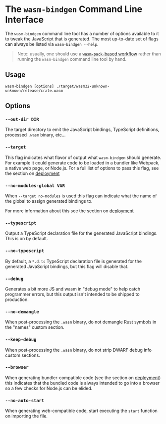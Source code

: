 # The `wasm-bindgen` Command Line Interface

The `wasm-bindgen` command line tool has a number of options available to it to
tweak the JavaScript that is generated. The most up-to-date set of flags can
always be listed via `wasm-bindgen --help`.

> Note: usually, one should use a [`wasm-pack`-based workflow][wasm-pack] rather
> than running the `wasm-bindgen` command line tool by hand.

[wasm-pack]: https://github.com/rustwasm/wasm-pack

## Usage

```
wasm-bindgen [options] ./target/wasm32-unknown-unknown/release/crate.wasm
```

## Options

### `--out-dir DIR`

The target directory to emit the JavaScript bindings, TypeScript definitions,
processed `.wasm` binary, etc...

### `--target`

This flag indicates what flavor of output what `wasm-bindgen` should generate.
For example it could generate code to be loaded in a bundler like Webpack, a
native web page, or Node.js. For a full list of options to pass this flag, see
the section on [deployment]

[deployment]: deployment.html

### `--no-modules-global VAR`

When `--target no-modules` is used this flag can indicate what the name of the
global to assign generated bindings to.

For more information about this see the section on [deployment]

### `--typescript`

Output a TypeScript declaration file for the generated JavaScript bindings. This
is on by default.

### `--no-typescript`

By default, a `*.d.ts` TypeScript declaration file is generated for the
generated JavaScript bindings, but this flag will disable that.

### `--debug`

Generates a bit more JS and wasm in "debug mode" to help catch programmer
errors, but this output isn't intended to be shipped to production.

### `--no-demangle`

When post-processing the `.wasm` binary, do not demangle Rust symbols in the
"names" custom section.

### `--keep-debug`

When post-processing the `.wasm` binary, do not strip DWARF debug info custom
sections.

### `--browser`

When generating bundler-compatible code (see the section on [deployment]) this
indicates that the bundled code is always intended to go into a browser so a few
checks for Node.js can be elided.

### `--no-auto-start`

When generating web-compatible code, start executing the `start` function on importing
the file.
